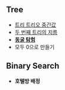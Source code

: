 
<h2>Tree</h2>

- [트리 트리오 중간값](https://github.com/evelyn82/PS/blob/main/open%20contest/Monthly%20Code%20Challenge%20Season1/Trio%20median.md)
- [두 번째 트리의 지름](https://github.com/evelyn82/PS/blob/main/boj/Tree/19581.md)
- [**동굴 탐험**](https://github.com/evelyn82/PS/blob/main/kakao/20%20intern/Cave%20exploration.md)
- 모두 0으로 만들기

<h2>Binary Search</h2>

- **호텔방 배정**

